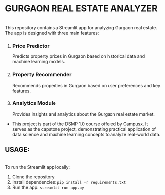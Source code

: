 <b><h1>GURGAON REAL ESTATE ANALYZER</h1></b><br>
This repository contains a Streamlit app for analyzing Gurgaon real estate. The app is designed with three main features:

1. <b><h3>Price Predictor</h3></b> Predicts property prices in Gurgaon based on historical data and machine learning models.<br>
2. <b><h3>Property Recommender</h3></b> Recommends properties in Gurgaon based on user preferences and key features.<br>
3. <h3><b>Analytics Module</h3></b> Provides insights and analytics about the Gurgaon real estate market.<br>
   
* This project is part of the DSMP 1.0 course offered by Campusx. It serves as the capstone project, demonstrating practical application of data science and machine learning concepts to analyze real-world data.<br>

<h2><b>USAGE:</h2></b><br>
To run the Streamlit app locally:<br>

1. Clone the repository
2. Install dependencies: `pip install -r requirements.txt`<br>
3. Run the app: `streamlit run app.py`<br>
